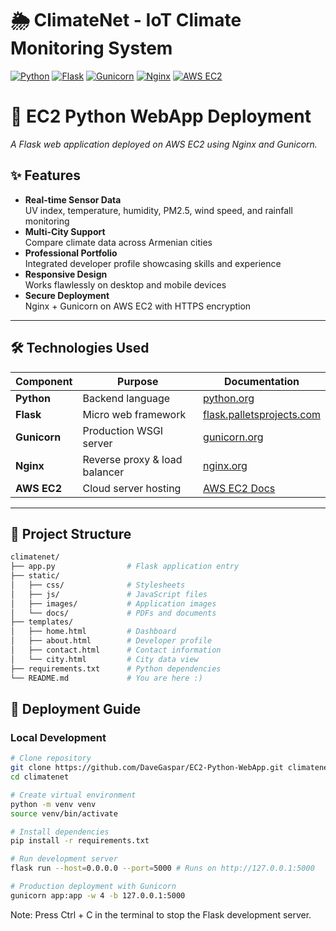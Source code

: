 # 🌦️ ClimateNet - IoT Climate Monitoring System

[![Python](https://img.shields.io/badge/Python-3.8%2B-blue?logo=python)](https://python.org)
[![Flask](https://img.shields.io/badge/Flask-2.0%2B-lightgrey?logo=flask)](https://flask.palletsprojects.com/)
[![Gunicorn](https://img.shields.io/badge/Gunicorn-20.0%2B-green?logo=gunicorn)](https://gunicorn.org)
[![Nginx](https://img.shields.io/badge/Nginx-1.18%2B-brightgreen?logo=nginx)](https://nginx.org)
[![AWS EC2](https://img.shields.io/badge/AWS_EC2-Latest-orange?logo=amazon-aws)](https://aws.amazon.com/ec2/)

# 🚀 EC2 Python WebApp Deployment  
*A Flask web application deployed on AWS EC2 using Nginx and Gunicorn.*  

## ✨ Features

- **Real-time Sensor Data**  
  UV index, temperature, humidity, PM2.5, wind speed, and rainfall monitoring
- **Multi-City Support**  
  Compare climate data across Armenian cities
- **Professional Portfolio**  
  Integrated developer profile showcasing skills and experience
- **Responsive Design**  
  Works flawlessly on desktop and mobile devices
- **Secure Deployment**  
  Nginx + Gunicorn on AWS EC2 with HTTPS encryption

---

## 🛠️ Technologies Used  
| Component       | Purpose                          | Documentation |
|----------------|----------------------------------|---------------|
| **Python**     | Backend language                 | [python.org](https://www.python.org/) |
| **Flask**      | Micro web framework              | [flask.palletsprojects.com](https://flask.palletsprojects.com/) |
| **Gunicorn**   | Production WSGI server           | [gunicorn.org](https://gunicorn.org/) |
| **Nginx**      | Reverse proxy & load balancer     | [nginx.org](http://nginx.org/) |
| **AWS EC2**    | Cloud server hosting             | [AWS EC2 Docs](https://aws.amazon.com/ec2/) |

---

## 📂 Project Structure
```bash
climatenet/
├── app.py                # Flask application entry
├── static/
│   ├── css/              # Stylesheets
│   ├── js/               # JavaScript files
│   ├── images/           # Application images
│   └── docs/             # PDFs and documents
├── templates/
│   ├── home.html         # Dashboard
│   ├── about.html        # Developer profile
│   ├── contact.html      # Contact information
│   └── city.html         # City data view
├── requirements.txt      # Python dependencies
└── README.md             # You are here :)
```


## 🚀 Deployment Guide  

### Local Development 
```bash
# Clone repository
git clone https://github.com/DaveGaspar/EC2-Python-WebApp.git climatenet
cd climatenet

# Create virtual environment
python -m venv venv
source venv/bin/activate

# Install dependencies
pip install -r requirements.txt

# Run development server
flask run --host=0.0.0.0 --port=5000 # Runs on http://127.0.0.1:5000

# Production deployment with Gunicorn
gunicorn app:app -w 4 -b 127.0.0.1:5000
```
Note: Press Ctrl + C in the terminal to stop the Flask development server.

